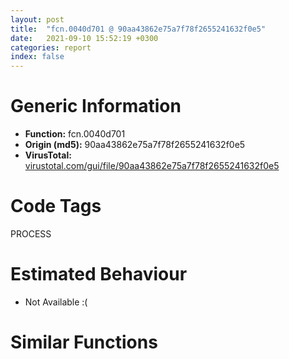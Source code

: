 ```yaml
---
layout: post
title:  "fcn.0040d701 @ 90aa43862e75a7f78f2655241632f0e5"
date:   2021-09-10 15:52:19 +0300
categories: report
index: false
---
```


# Generic Information
- **Function:** fcn.0040d701
- **Origin (md5):** 90aa43862e75a7f78f2655241632f0e5
- **VirusTotal:** [virustotal.com/gui/file/90aa43862e75a7f78f2655241632f0e5][virustotal_ref]

# Code Tags
<span class="tag" id="PROCESS">PROCESS</span>


# Estimated Behaviour
<ul><li class="bhv-desc" id="na">Not Available :(</li></ul>

# Similar Functions
<script type="text/javascript" src="https://www.gstatic.com/charts/loader.js"></script>
<script type="text/javascript">

    google.charts.load('current', {'packages':['corechart']});
    google.charts.setOnLoadCallback(drawChart);

    function drawChart() {
    var data = new google.visualization.DataTable();
        data.addColumn('number', 'X');
        data.addColumn('number', 'Y');
        data.addColumn({type: 'string', role: 'tooltip', 'p': {'html': true}});
        data.addColumn({'type': 'string', 'role': 'style'});
        
        data.addRows([
    [94.32544708251953, 159.88656616210938, '<b><a href="/report/fcn.0040d701@90aa43862e75a7f78f2655241632f0e5">fcn.0040d701</a><br>@90aa43862e75a7f78f2655241632f0e5</b><br>', 'point { fill-color: #e0440e; }'],
[34.141456604003906, 75.59162139892578, '<b><a href="/report/fcn.00488ba0@912f1d013a0d6151bc7a7cef6da1b2a0">fcn.00488ba0</a><br>@912f1d013a0d6151bc7a7cef6da1b2a0</b><br>', 'null'],
[-41.510929107666016, 141.66366577148438, '<b><a href="/report/fcn.0040a509@5d44fc96ec059e83cbab5efb708e5e9e">fcn.0040a509</a><br>@5d44fc96ec059e83cbab5efb708e5e9e</b><br>', 'null'],
[-154.65896606445312, 284.09637451171875, '<b><a href="/report/fcn.0060b705@52d540e8e13e0f0bbb8946b2363a382d">fcn.0060b705</a><br>@52d540e8e13e0f0bbb8946b2363a382d</b><br>', 'null'],
[5.134754180908203, 227.98138427734375, '<b><a href="/report/fcn.0040a0a0@01be4434cc5f975da87a4b25d209e100">fcn.0040a0a0</a><br>@01be4434cc5f975da87a4b25d209e100</b><br>', 'null'],
[-140.967529296875, 127.88671112060547, '<b><a href="/report/fcn.00410005@4643b8f5a3d13e435a65fc553546b71e">fcn.00410005</a><br>@4643b8f5a3d13e435a65fc553546b71e</b><br>', 'null'],
[132.32022094726562, 44.993839263916016, '<b><a href="/report/fcn.00408864@f9b80f61ad003ebdee20dab4a0087d2a">fcn.00408864</a><br>@f9b80f61ad003ebdee20dab4a0087d2a</b><br>', 'null'],
[45.92424392700195, -32.78575134277344, '<b><a href="/report/fcn.0040ab0f@fec037c981b84fb9df87dac6521840c9">fcn.0040ab0f</a><br>@fec037c981b84fb9df87dac6521840c9</b><br>', 'null'],
[-54.60193634033203, 40.82670211791992, '<b><a href="/report/fcn.00408bc5@1fd683a7f72f257d6d6de6e845d6c40a">fcn.00408bc5</a><br>@1fd683a7f72f257d6d6de6e845d6c40a</b><br>', 'null'],
[-60.57569122314453, -62.70759963989258, '<b><a href="/report/fcn.0040bd6d@4e7335a256154dbc07a5bd862e9622fe">fcn.0040bd6d</a><br>@4e7335a256154dbc07a5bd862e9622fe</b><br>', 'null'],
[-154.6538848876953, 15.732346534729004, '<b><a href="/report/fcn.0040c62b@c5a9328b4292c431a6e3f48185308528">fcn.0040c62b</a><br>@c5a9328b4292c431a6e3f48185308528</b><br>', 'null'],

        ]);

    var options = {
        title: 'Similarity Plot',
        legend: 'none',
        colors: ['#dedbd9', '#e6693e', '#ec8f6e', '#f3b49f', '#f6c7b6'],
        tooltip: {isHtml: true, trigger: 'both'},
        explorer: {
        actions: ["dragToZoom", "rightClickToReset"],
        },
        chartArea: {
        width: '80%',
        height: '80%'
        },
        width: '100%',
        height: '100%'
    };

    var chart = new google.visualization.ScatterChart(document.getElementById('chart_div'));

    chart.draw(data, options);
    }
    
</script>


<div id="chart_div" style="width: 100%px; height: 100%;"></div>

# Disassembled Code
{% highlight nasm %}

push 0x64
push 0x4d1c98
call fcn.0040e4b0
push 0xb
call fcn.0040e6e9
pop ecx
xor ebx, ebx
mov dword[ebp-4], ebx
push 0x40
push 0x20
pop edi
push edi
call fcn.0040e8a0
pop ecx
pop ecx
mov ecx, eax
mov dword[ebp-0x24], ecx
test ecx, ecx
jne off.b74
push 0xfffffffffffffffe
lea eax, [ebp-0x10]
push eax
push 0x4d3d00
call fcn.0040fb80
add esp, 0xc
or eax, 0xffffffff
jmp off.b677
mov dword[0xba23e8], eax
mov dword[0xba42e4], edi
add eax, 0x800
cmp ecx, eax
jae off.b143
mov word[ecx+4], 0xa00
or dword[ecx], 0xffffffff
mov dword[ecx+8], ebx
and byte[ecx+0x24], 0x80
mov al, byte[ecx+0x24]
and al, 0x7f
mov byte[ecx+0x24], al
mov word[ecx+0x25], 0xa0a
mov dword[ecx+0x38], ebx
mov byte[ecx+0x34], bl
add ecx, 0x40
mov dword[ebp-0x24], ecx
mov eax, dword[0xba23e8]
jmp off.b85
lea eax, [ebp-0x74]
push eax
call dword[sym.imp.KERNEL32.dll_GetStartupInfoW]
cmp word[ebp-0x42], 0
je off.b467
mov eax, dword[ebp-0x40]
test eax, eax
je off.b467
mov ecx, dword[eax]
mov dword[ebp-0x1c], ecx
add eax, 4
mov dword[ebp-0x28], eax
add eax, ecx
mov dword[ebp-0x20], eax
mov eax, 0x800
cmp ecx, eax
jl off.b205
mov ecx, eax
mov dword[ebp-0x1c], ecx
xor esi, esi
inc esi
mov dword[ebp-0x30], esi
cmp dword[0xba42e4], ecx
jge off.b251
push 0x40
push edi
call fcn.0040e8a0
pop ecx
pop ecx
mov ecx, eax
mov dword[ebp-0x24], ecx
test ecx, ecx
jne off.b390
mov ecx, dword[0xba42e4]
mov dword[ebp-0x1c], ecx
mov edi, ebx
mov dword[ebp-0x2c], edi
push 0xfffffffffffffffe
pop ebx
mov eax, dword[ebp-0x28]
mov edx, dword[ebp-0x20]
cmp edi, ecx
jge off.b470
mov esi, dword[edx]
cmp esi, 0xffffffff
je off.b371
cmp esi, ebx
je off.b371
mov al, byte[eax]
test al, 1
je off.b371
test al, 8
jne off.b308
push esi
call dword[sym.imp.KERNEL32.dll_GetFileType]
mov edx, dword[ebp-0x20]
test eax, eax
je off.b368
mov eax, edi
sar eax, 5
mov esi, edi
and esi, 0x1f
shl esi, 6
add esi, dword[eax*4+0xba23e8]
mov dword[ebp-0x24], esi
mov eax, dword[edx]
mov dword[esi], eax
mov eax, dword[ebp-0x28]
mov al, byte[eax]
mov byte[esi+4], al
push 0
push 0xfa0
lea eax, [esi+0xc]
push eax
call fcn.0040e115
add esp, 0xc
inc dword[esi+8]
mov edx, dword[ebp-0x20]
mov ecx, dword[ebp-0x1c]
inc edi
mov dword[ebp-0x2c], edi
mov eax, dword[ebp-0x28]
inc eax
mov dword[ebp-0x28], eax
add edx, 4
mov dword[ebp-0x20], edx
jmp off.b265
mov dword[esi*4+0xba23e8], ecx
add dword[0xba42e4], edi
mov eax, dword[esi*4+0xba23e8]
add eax, 0x800
cmp ecx, eax
jae off.b455
mov word[ecx+4], 0xa00
or dword[ecx], 0xffffffff
mov dword[ecx+8], ebx
and byte[ecx+0x24], 0x80
mov word[ecx+0x25], 0xa0a
mov dword[ecx+0x38], ebx
mov byte[ecx+0x34], bl
add ecx, 0x40
mov dword[ebp-0x24], ecx
jmp off.b403
inc esi
mov dword[ebp-0x30], esi
mov ecx, dword[ebp-0x1c]
jmp off.b211
push 0xfffffffffffffffe
pop ebx
xor edi, edi
mov dword[ebp-0x2c], edi
cmp edi, 3
jge off.b667
mov esi, edi
shl esi, 6
add esi, dword[0xba23e8]
mov dword[ebp-0x24], esi
cmp dword[esi], 0xffffffff
je off.b521
cmp dword[esi], ebx
je off.b521
movsx eax, byte[esi+4]
or al, 0x80
mov byte[esi+4], al
jmp off.b661
mov byte[esi+4], 0x81
test edi, edi
jne off.b534
push 0xfffffffffffffff6
pop eax
jmp off.b544
lea eax, [edi-1]
neg eax
sbb eax, eax
add eax, 0xfffffff5
push eax
call dword[sym.imp.KERNEL32.dll_GetStdHandle]
mov dword[ebp-0x1c], eax
cmp eax, 0xffffffff
je off.b635
test eax, eax
je off.b635
push eax
call dword[sym.imp.KERNEL32.dll_GetFileType]
test eax, eax
je off.b635
mov ecx, dword[ebp-0x1c]
mov dword[esi], ecx
and eax, 0xff
cmp eax, 2
jne off.b597
movsx eax, byte[esi+4]
or al, 0x40
jmp off.b608
cmp eax, 3
jne off.b611
movsx eax, byte[esi+4]
or al, 8
mov byte[esi+4], al
push 0
push 0xfa0
lea eax, [esi+0xc]
push eax
call fcn.0040e115
add esp, 0xc
inc dword[esi+8]
jmp off.b661
movsx eax, byte[esi+4]
or al, 0x40
mov byte[esi+4], al
mov dword[esi], ebx
mov eax, dword[0xba4240]
test eax, eax
je off.b661
mov eax, dword[eax+edi*4]
mov dword[eax+0x10], ebx
inc edi
jmp off.b472
mov dword[ebp-4], ebx
call fcn.0040d9ac
xor eax, eax
call fcn.0040e4f5
ret

{% endhighlight %}

[virustotal_ref]: https://www.virustotal.com/gui/file/90aa43862e75a7f78f2655241632f0e5